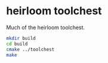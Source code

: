 # heirloom toolchest

Much of the heirloom toolchest.

```sh
mkdir build
cd build
cmake ../toolchest
make
```

